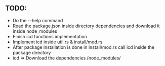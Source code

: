 ## TODO:
- Do the --help command
- Read the package.json inside directory dependencies and download it inside node_modules
- Finish icd functions implementation
- Implement icd inside util.rs & install/mod.rs
- After package installation is done in install/mod.rs call icd inside the package directory
- icd => Download the dependencies /node_modules/